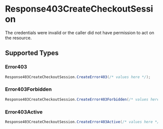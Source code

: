 # Response403CreateCheckoutSession

The credentials were invalid or the caller did not have permission to act on the resource.


## Supported Types

### Error403

```csharp
Response403CreateCheckoutSession.CreateError403(/* values here */);
```

### Error403Forbidden

```csharp
Response403CreateCheckoutSession.CreateError403Forbidden(/* values here */);
```

### Error403Active

```csharp
Response403CreateCheckoutSession.CreateError403Active(/* values here */);
```
